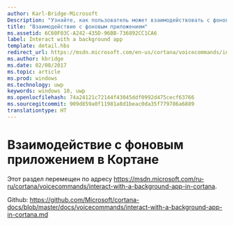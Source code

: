 ```yaml
---
author: Karl-Bridge-Microsoft
Description: "Узнайте, как пользователь может взаимодействовать с фоновым приложением через голосовые функции и холст Кортаны во время выполнения голосовой команды."
title: "Взаимодействие с фоновым приложением"
ms.assetid: 6C60F03C-A242-435D-96BB-736892CC1CA6
label: Interact with a background app
template: detail.hbs
redirect_url: https://msdn.microsoft.com/en-us/cortana/voicecommands/interact-with-a-background-app-in-cortana
ms.author: kbridge
ms.date: 02/08/2017
ms.topic: article
ms.prod: windows
ms.technology: uwp
keywords: windows 10, uwp
ms.openlocfilehash: 74a24121c72144f43045ddf0992d475cecf63766
ms.sourcegitcommit: 909d859a0f11981a8d1beac0da35f779786a6889
translationtype: HT
---
```

# <a name="interact-with-a-background-app-in-cortana"></a>Взаимодействие с фоновым приложением в Кортане

Этот раздел перемещен по адресу https://msdn.microsoft.com/ru-ru/cortana/voicecommands/interact-with-a-background-app-in-cortana.

Github: https://github.com/Microsoft/cortana-docs/blob/master/docs/voicecommands/interact-with-a-background-app-in-cortana.md
